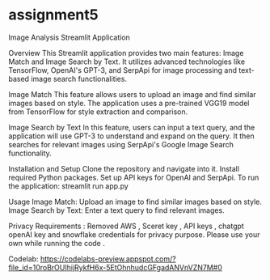 # assignment5

Image Analysis Streamlit Application

Overview
This Streamlit application provides two main features: Image Match and Image Search by Text. It utilizes advanced technologies like TensorFlow, OpenAI's GPT-3, and SerpApi for image processing and text-based image search functionalities.

Image Match
This feature allows users to upload an image and find similar images based on style. The application uses a pre-trained VGG19 model from TensorFlow for style extraction and comparison.

Image Search by Text
In this feature, users can input a text query, and the application will use GPT-3 to understand and expand on the query. It then searches for relevant images using SerpApi's Google Image Search functionality.

Installation and Setup
Clone the repository and navigate into it.
Install required Python packages.
Set up API keys for OpenAI and SerpApi.
To run the application: streamlit run app.py

Usage
Image Match: Upload an image to find similar images based on style.
Image Search by Text: Enter a text query to find relevant images.

Privacy Requirements :
Removed AWS , Sceret key , API keys , chatgpt openAI key and snowflake credentials for privacy purpose. Please use your own while running the code .

Codelab:
https://codelabs-preview.appspot.com/?file_id=10roBrOUIhijRykfH6x-5EtOhnhudcGFgadANVnVZN7M#0
